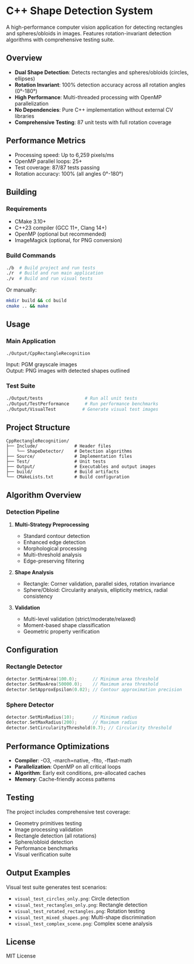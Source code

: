 # C++ Shape Detection System

A high-performance computer vision application for detecting rectangles and spheres/obloids in images. Features rotation-invariant detection algorithms with comprehensive testing suite.

## Overview

- **Dual Shape Detection**: Detects rectangles and spheres/obloids (circles, ellipses)
- **Rotation Invariant**: 100% detection accuracy across all rotation angles (0°-180°)
- **High Performance**: Multi-threaded processing with OpenMP parallelization
- **No Dependencies**: Pure C++ implementation without external CV libraries
- **Comprehensive Testing**: 87 unit tests with full rotation coverage

## Performance Metrics

- Processing speed: Up to 6,259 pixels/ms
- OpenMP parallel loops: 25+
- Test coverage: 87/87 tests passing
- Rotation accuracy: 100% (all angles 0°-180°)

## Building

### Requirements

- CMake 3.10+
- C++23 compiler (GCC 11+, Clang 14+)
- OpenMP (optional but recommended)
- ImageMagick (optional, for PNG conversion)

### Build Commands

```bash
./b  # Build project and run tests
./r  # Build and run main application
./v  # Build and run visual tests
```

Or manually:

```bash
mkdir build && cd build
cmake .. && make
```

## Usage

### Main Application

```bash
./Output/CppRectangleRecognition
```

Input: PGM grayscale images  
Output: PNG images with detected shapes outlined

### Test Suite

```bash
./Output/tests                # Run all unit tests
./Output/TestPerformance      # Run performance benchmarks
./Output/VisualTest          # Generate visual test images
```

## Project Structure

```
CppRectangleRecognition/
├── Include/              # Header files
│   └── ShapeDetector/    # Detection algorithms
├── Source/               # Implementation files
├── Test/                 # Unit tests
├── Output/               # Executables and output images
├── build/                # Build artifacts
└── CMakeLists.txt        # Build configuration
```

## Algorithm Overview

### Detection Pipeline

1. **Multi-Strategy Preprocessing**
   - Standard contour detection
   - Enhanced edge detection
   - Morphological processing
   - Multi-threshold analysis
   - Edge-preserving filtering

2. **Shape Analysis**
   - Rectangle: Corner validation, parallel sides, rotation invariance
   - Sphere/Obloid: Circularity analysis, ellipticity metrics, radial consistency

3. **Validation**
   - Multi-level validation (strict/moderate/relaxed)
   - Moment-based shape classification
   - Geometric property verification

## Configuration

### Rectangle Detector

```cpp
detector.SetMinArea(100.0);      // Minimum area threshold
detector.SetMaxArea(50000.0);    // Maximum area threshold
detector.SetApproxEpsilon(0.02); // Contour approximation precision
```

### Sphere Detector

```cpp
detector.SetMinRadius(10);       // Minimum radius
detector.SetMaxRadius(200);      // Maximum radius
detector.SetCircularityThreshold(0.7); // Circularity threshold
```

## Performance Optimizations

- **Compiler**: -O3, -march=native, -flto, -ffast-math
- **Parallelization**: OpenMP on all critical loops
- **Algorithm**: Early exit conditions, pre-allocated caches
- **Memory**: Cache-friendly access patterns

## Testing

The project includes comprehensive test coverage:

- Geometry primitives testing
- Image processing validation
- Rectangle detection (all rotations)
- Sphere/obloid detection
- Performance benchmarks
- Visual verification suite

## Output Examples

Visual test suite generates test scenarios:

- `visual_test_circles_only.png`: Circle detection
- `visual_test_rectangles_only.png`: Rectangle detection
- `visual_test_rotated_rectangles.png`: Rotation testing
- `visual_test_mixed_shapes.png`: Multi-shape discrimination
- `visual_test_complex_scene.png`: Complex scene analysis

## License

MIT License